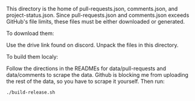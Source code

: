 This directory is the home of pull-requests.json, comments.json, and project-status.json. Since pull-requests.json and comments.json exceeds GitHub's file limits, these files must be either downloaded or generated.

To download them:

Use the drive link found on discord. Unpack the files in this directory.

To build them localy:

Follow the directions in the READMEs for data/pull-requests and data/comments to scrape the data. Github is blocking me from uploading the rest of the data, so you have to scrape it yourself. Then run:

```sh
./build-release.sh
```
